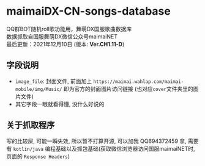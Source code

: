 # maimaiDX-CN-songs-database
QQ群BOT随机roll歌功能用，舞萌DX国服歌曲数据库  
数据抓取自国服舞萌DX微信公众号maimaiNET  
最后更新：2021年12月10日 (版本: **Ver.CH1.11-D**)

## 字段说明
- `image_file`: 封面文件, 前面加上 `https://maimai.wahlap.com/maimai-mobile/img/Music/` 即为官方的封面图片访问链接 (也对应`cover`文件夹里的图片文件)
- 其它字段一眼就看得懂, 没什么好说的

## 关于抓取程序
写的比较屎, 可能一瞬失效, 所以暂不打算开源, 可以加我 QQ694372459 拿, 需要有 `kotlin/java` 编程基础以及抓包基础(获取微信浏览器访问国服maimaiNET时, 页面的 `Response Headers`)
